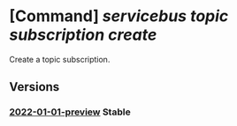 # [Command] _servicebus topic subscription create_

Create a topic subscription.

## Versions

### [2022-01-01-preview](/Resources/mgmt-plane/L3N1YnNjcmlwdGlvbnMve30vcmVzb3VyY2Vncm91cHMve30vcHJvdmlkZXJzL21pY3Jvc29mdC5zZXJ2aWNlYnVzL25hbWVzcGFjZXMve30vdG9waWNzL3t9L3N1YnNjcmlwdGlvbnMve30=/2022-01-01-preview.xml) **Stable**

<!-- mgmt-plane /subscriptions/{}/resourcegroups/{}/providers/microsoft.servicebus/namespaces/{}/topics/{}/subscriptions/{} 2022-01-01-preview -->
